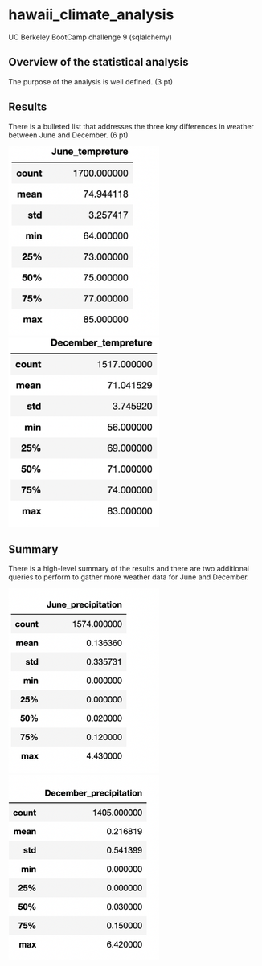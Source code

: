 # hawaii_climate_analysis
UC Berkeley BootCamp challenge 9 (sqlalchemy)


## Overview of the statistical analysis

The purpose of the analysis is well defined. (3 pt)

## Results

There is a bulleted list that addresses the three key differences in weather between June and December. (6 pt)

<img src="https://github.com/ArmineKhanan/hawaii_climate_analysis/blob/main/images/June%20temp.png" width ="300"> <img src="https://github.com/ArmineKhanan/hawaii_climate_analysis/blob/main/images/December%20temp.png" width="300" />


## Summary

There is a high-level summary of the results and there are two additional queries to perform to gather more weather data for June and December. 

<img src="https://github.com/ArmineKhanan/hawaii_climate_analysis/blob/main/images/June%20prcp.png" width ="300"> <img src="https://github.com/ArmineKhanan/hawaii_climate_analysis/blob/main/images/December%20prcp.png" width="300" />
